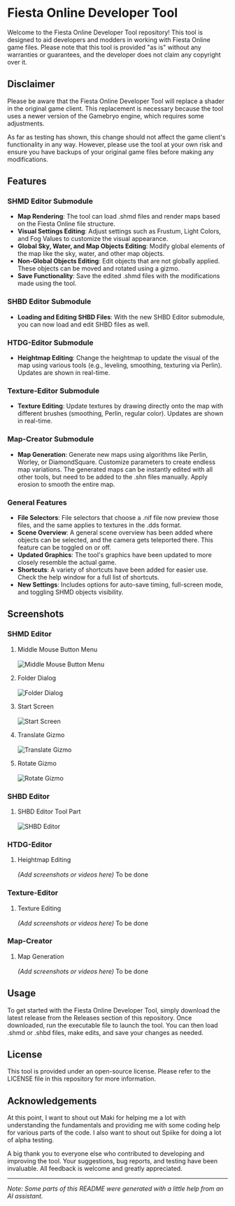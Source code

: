 # Fiesta Online Developer Tool

Welcome to the Fiesta Online Developer Tool repository! This tool is designed to aid developers and modders in working with Fiesta Online game files. Please note that this tool is provided "as is" without any warranties or guarantees, and the developer does not claim any copyright over it.

## Disclaimer

Please be aware that the Fiesta Online Developer Tool will replace a shader in the original game client. This replacement is necessary because the tool uses a newer version of the Gamebryo engine, which requires some adjustments.

As far as testing has shown, this change should not affect the game client's functionality in any way. However, please use the tool at your own risk and ensure you have backups of your original game files before making any modifications.

## Features

### SHMD Editor Submodule

- **Map Rendering**: The tool can load .shmd files and render maps based on the Fiesta Online file structure.
- **Visual Settings Editing**: Adjust settings such as Frustum, Light Colors, and Fog Values to customize the visual appearance.
- **Global Sky, Water, and Map Objects Editing**: Modify global elements of the map like the sky, water, and other map objects.
- **Non-Global Objects Editing**: Edit objects that are not globally applied. These objects can be moved and rotated using a gizmo.
- **Save Functionality**: Save the edited .shmd files with the modifications made using the tool.

### SHBD Editor Submodule

- **Loading and Editing SHBD Files**: With the new SHBD Editor submodule, you can now load and edit SHBD files as well.

### HTDG-Editor Submodule

- **Heightmap Editing**: Change the heightmap to update the visual of the map using various tools (e.g., leveling, smoothing, texturing via Perlin). Updates are shown in real-time.

### Texture-Editor Submodule

- **Texture Editing**: Update textures by drawing directly onto the map with different brushes (smoothing, Perlin, regular color). Updates are shown in real-time.

### Map-Creator Submodule

- **Map Generation**: Generate new maps using algorithms like Perlin, Worley, or DiamondSquare. Customize parameters to create endless map variations. The generated maps can be instantly edited with all other tools, but need to be added to the .shn files manually. Apply erosion to smooth the entire map.

### General Features

- **File Selectors**: File selectors that choose a .nif file now preview those files, and the same applies to textures in the .dds format.
- **Scene Overview**: A general scene overview has been added where objects can be selected, and the camera gets teleported there. This feature can be toggled on or off.
- **Updated Graphics**: The tool's graphics have been updated to more closely resemble the actual game.
- **Shortcuts**: A variety of shortcuts have been added for easier use. Check the help window for a full list of shortcuts.
- **New Settings**: Includes options for auto-save timing, full-screen mode, and toggling SHMD objects visibility.

## Screenshots

### SHMD Editor

1. Middle Mouse Button Menu<br></br>
   ![Middle Mouse Button Menu](./Images/PopUp.jpg)

2. Folder Dialog<br></br>
   ![Folder Dialog](./Images/AddPickable.jpg)

3. Start Screen<br></br>
   ![Start Screen](./Images/StartScreen.jpg)

4. Translate Gizmo<br></br>
   ![Translate Gizmo](./Images/Translate.jpg)

5. Rotate Gizmo<br></br>
   ![Rotate Gizmo](./Images/Rotate.jpg)

### SHBD Editor

1. SHBD Editor Tool Part<br></br>
   ![SHBD Editor](./Images/SHBD.jpg)

### HTDG-Editor

1. Heightmap Editing<br></br>
   *(Add screenshots or videos here)* To be done

### Texture-Editor

1. Texture Editing<br></br>
   *(Add screenshots or videos here)* To be done

### Map-Creator

1. Map Generation<br></br>
   *(Add screenshots or videos here)* To be done

## Usage

To get started with the Fiesta Online Developer Tool, simply download the latest release from the Releases section of this repository. Once downloaded, run the executable file to launch the tool. You can then load .shmd or .shbd files, make edits, and save your changes as needed.

## License

This tool is provided under an open-source license. Please refer to the LICENSE file in this repository for more information.

## Acknowledgements

At this point, I want to shout out Maki for helping me a lot with understanding the fundamentals and providing me with some coding help for various parts of the code. I also want to shout out Spiike for doing a lot of alpha testing.

A big thank you to everyone else who contributed to developing and improving the tool. Your suggestions, bug reports, and testing have been invaluable. All feedback is welcome and greatly appreciated.

---

*Note: Some parts of this README were generated with a little help from an AI assistant.*

